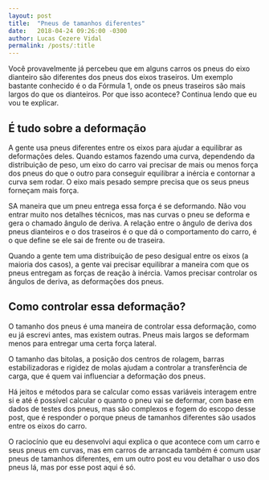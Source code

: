 ```yaml
---
layout: post
title:  "Pneus de tamanhos diferentes"
date:   2018-04-24 09:26:00 -0300
author: Lucas Cezere Vidal
permalink: /posts/:title
---
```

Você provavelmente já percebeu que em alguns carros os pneus do eixo dianteiro são diferentes dos pneus dos eixos traseiros. Um exemplo bastante conhecido é o da Fórmula 1, onde os pneus traseiros são mais largos do que os dianteiros. Por que isso acontece? Continua lendo que eu vou te explicar.

## É tudo sobre a deformação

A gente usa pneus diferentes entre os eixos para ajudar a equilibrar as deformações deles. Quando estamos fazendo uma curva, dependendo da distribuição de peso, um eixo do carro vai precisar de mais ou menos força dos pneus do que o outro para conseguir equilibrar a inércia e contornar a curva sem rodar. O eixo mais pesado sempre precisa que os seus pneus forneçam mais força.

SA maneira que um pneu entrega essa força é se deformando. Não vou entrar muito nos detalhes técnicos, mas nas curvas o pneu se deforma e gera o chamado ângulo de deriva. A relação entre o ângulo de deriva dos pneus dianteiros e o dos traseiros é o que dá o comportamento do carro, é o que define se ele sai de frente ou de traseira.

Quando a gente tem uma distribuição de peso desigual entre os eixos (a maioria dos casos), a gente vai precisar equilibrar a maneira com que os pneus entregam as forças de reação à inércia. Vamos precisar controlar os ângulos de deriva, as deformações dos pneus.

## Como controlar essa deformação?

O tamanho dos pneus é uma maneira de controlar essa deformação, como eu já escrevi antes, mas existem outras. Pneus mais largos se deformam menos para entregar uma certa força lateral.

O tamanho das bitolas, a posição dos centros de rolagem, barras estabilizadoras e rigidez de molas ajudam a controlar a transferência de carga, que é quem vai influenciar a deformação dos pneus.

Há jeitos e métodos para se calcular como essas variáveis interagem entre si e até é possível calcular o quanto o pneu vai se deformar, com base em dados de testes dos pneus, mas são complexos e fogem do escopo desse post, que é responder o porque pneus de tamanhos diferentes são usados entre os eixos do carro.

O raciocínio que eu desenvolvi aqui explica o que acontece com um carro e seus pneus em curvas, mas em carros de arrancada também é comum usar pneus de tamanhos diferentes, em um outro post eu vou detalhar o uso dos pneus lá, mas por esse post aqui é só.
